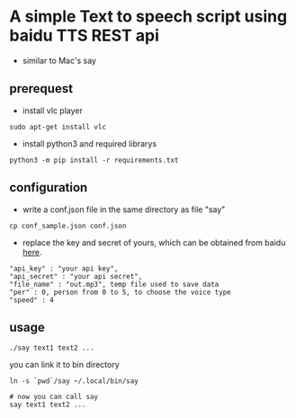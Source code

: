 # A simple Text to speech script using baidu TTS REST api
- similar to Mac's say 

## prerequest
- install vlc player

```shell
sudo apt-get install vlc
```

- install python3 and required librarys

```shell
python3 -m pip install -r requirements.txt
```

## configuration
- write a conf.json file in the same directory as file "say"

```shell
cp conf_sample.json conf.json
```

- replace the key and secret of yours, which can be obtained from baidu [here](http://ai.baidu.com/tech/speech/tts).

```
"api_key" : "your api key",
"api_secret" : "your api secret",
"file_name" : "out.mp3", temp file used to save data
"per" : 0, person from 0 to 5, to choose the voice type
"speed" : 4
```

## usage

```shell
./say text1 text2 ... 
```
you can link it to bin directory
```shell 
ln -s `pwd`/say ~/.local/bin/say

# now you can call say
say text1 text2 ...
```

